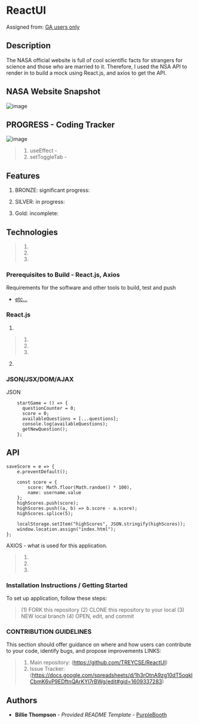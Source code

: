 # ReactUI

Assigned from:
[GA users only](https://git.generalassemb.ly/dc-wdi-react-redux/api-ui-pattern)

## Description
The NASA official website is full of cool scientific facts for strangers for science and those who are married to it.
Therefore, I used the NSA API to render in to build a mock using React.js, and axios to get the API.


## NASA Website Snapshot
  ![image](https://i.imgur.com/6rDHZth.jpg)

## PROGRESS - Coding Tracker
  ![image](https://i.imgur.com/UzB44CK.jpg)
> 1. useEffect - 
> 2. setToggleTab -

## Features
1. BRONZE:  significant progress: 

2. SILVER: in progress: 

3. Gold: incomplete:

## Technologies
>1. 
>2. 
>3. 


### Prerequisites to Build - React.js, Axios

Requirements for the software and other tools to build, test and push 
- [etc...](https://www.w3schools.com/js/js_htmldom.asp)

### React.js 

1. 
> 1. 
> 2. 
> 2. 

2. 

### JSON/JSX/DOM/AJAX
JSON

        startGame = () => {
          questionCounter = 0;
          score = 0;
          availableQuestions = [...questions];
          console.log(availableQuestions);
          getNewQuestion();
        };



## API

    saveScore = e => {
        e.preventDefault();

        const score = {
            score: Math.floor(Math.random() * 100),
            name: username.value
        };
        highScores.push(score);
        highScores.push((a, b) => b.score - a.score);
        highScores.splice(5);

        localStorage.setItem("highScores", JSON.stringify(highScores));
        window.location.assign("index.html");
    };


AXIOS - what is used for this application.
> 1. 
> 2. 
> 3. 



### Installation Instructions / Getting Started
To set up application, follow these steps:
>(1) FORK this repository
>(2) CLONE this repository to your local
>(3) NEW local branch
>(4) OPEN, edit, and commit

### CONTRIBUTION GUIDELINES
This section should offer guidance on where and how users can contribute to your code, identify bugs, and propose improvements
LINKS:
> 1. Main repository: (https://github.com/TREYCSE/ReactUI)
> 2. Issue Tracker: (https://docs.google.com/spreadsheets/d/1h3rOtnA9zg10dT5oqklCbmK6vP9EDftnQArKYl7rBWg/edit#gid=1609337283)

## Authors
  - **Billie Thompson** - *Provided README Template* -
    [PurpleBooth](https://github.com/PurpleBooth)
